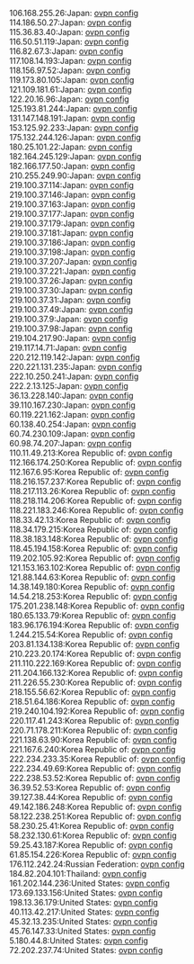 106.168.255.26:Japan: [ovpn config](vpn/106_168_255_26.ovpn)  
114.186.50.27:Japan: [ovpn config](vpn/114_186_50_27.ovpn)  
115.36.83.40:Japan: [ovpn config](vpn/115_36_83_40.ovpn)  
116.50.51.119:Japan: [ovpn config](vpn/116_50_51_119.ovpn)  
116.82.67.3:Japan: [ovpn config](vpn/116_82_67_3.ovpn)  
117.108.14.193:Japan: [ovpn config](vpn/117_108_14_193.ovpn)  
118.156.97.52:Japan: [ovpn config](vpn/118_156_97_52.ovpn)  
119.173.80.105:Japan: [ovpn config](vpn/119_173_80_105.ovpn)  
121.109.181.61:Japan: [ovpn config](vpn/121_109_181_61.ovpn)  
122.20.16.96:Japan: [ovpn config](vpn/122_20_16_96.ovpn)  
125.193.81.244:Japan: [ovpn config](vpn/125_193_81_244.ovpn)  
131.147.148.191:Japan: [ovpn config](vpn/131_147_148_191.ovpn)  
153.125.92.233:Japan: [ovpn config](vpn/153_125_92_233.ovpn)  
175.132.244.126:Japan: [ovpn config](vpn/175_132_244_126.ovpn)  
180.25.101.22:Japan: [ovpn config](vpn/180_25_101_22.ovpn)  
182.164.245.129:Japan: [ovpn config](vpn/182_164_245_129.ovpn)  
182.166.177.50:Japan: [ovpn config](vpn/182_166_177_50.ovpn)  
210.255.249.90:Japan: [ovpn config](vpn/210_255_249_90.ovpn)  
219.100.37.114:Japan: [ovpn config](vpn/219_100_37_114.ovpn)  
219.100.37.146:Japan: [ovpn config](vpn/219_100_37_146.ovpn)  
219.100.37.163:Japan: [ovpn config](vpn/219_100_37_163.ovpn)  
219.100.37.177:Japan: [ovpn config](vpn/219_100_37_177.ovpn)  
219.100.37.179:Japan: [ovpn config](vpn/219_100_37_179.ovpn)  
219.100.37.181:Japan: [ovpn config](vpn/219_100_37_181.ovpn)  
219.100.37.186:Japan: [ovpn config](vpn/219_100_37_186.ovpn)  
219.100.37.198:Japan: [ovpn config](vpn/219_100_37_198.ovpn)  
219.100.37.207:Japan: [ovpn config](vpn/219_100_37_207.ovpn)  
219.100.37.221:Japan: [ovpn config](vpn/219_100_37_221.ovpn)  
219.100.37.26:Japan: [ovpn config](vpn/219_100_37_26.ovpn)  
219.100.37.30:Japan: [ovpn config](vpn/219_100_37_30.ovpn)  
219.100.37.31:Japan: [ovpn config](vpn/219_100_37_31.ovpn)  
219.100.37.49:Japan: [ovpn config](vpn/219_100_37_49.ovpn)  
219.100.37.9:Japan: [ovpn config](vpn/219_100_37_9.ovpn)  
219.100.37.98:Japan: [ovpn config](vpn/219_100_37_98.ovpn)  
219.104.217.90:Japan: [ovpn config](vpn/219_104_217_90.ovpn)  
219.117.14.71:Japan: [ovpn config](vpn/219_117_14_71.ovpn)  
220.212.119.142:Japan: [ovpn config](vpn/220_212_119_142.ovpn)  
220.221.131.235:Japan: [ovpn config](vpn/220_221_131_235.ovpn)  
222.10.250.241:Japan: [ovpn config](vpn/222_10_250_241.ovpn)  
222.2.13.125:Japan: [ovpn config](vpn/222_2_13_125.ovpn)  
36.13.228.140:Japan: [ovpn config](vpn/36_13_228_140.ovpn)  
39.110.167.230:Japan: [ovpn config](vpn/39_110_167_230.ovpn)  
60.119.221.162:Japan: [ovpn config](vpn/60_119_221_162.ovpn)  
60.138.40.254:Japan: [ovpn config](vpn/60_138_40_254.ovpn)  
60.74.230.109:Japan: [ovpn config](vpn/60_74_230_109.ovpn)  
60.98.74.207:Japan: [ovpn config](vpn/60_98_74_207.ovpn)  
110.11.49.213:Korea Republic of: [ovpn config](vpn/110_11_49_213.ovpn)  
112.166.174.250:Korea Republic of: [ovpn config](vpn/112_166_174_250.ovpn)  
112.167.6.95:Korea Republic of: [ovpn config](vpn/112_167_6_95.ovpn)  
118.216.157.237:Korea Republic of: [ovpn config](vpn/118_216_157_237.ovpn)  
118.217.113.26:Korea Republic of: [ovpn config](vpn/118_217_113_26.ovpn)  
118.218.114.206:Korea Republic of: [ovpn config](vpn/118_218_114_206.ovpn)  
118.221.183.246:Korea Republic of: [ovpn config](vpn/118_221_183_246.ovpn)  
118.33.42.13:Korea Republic of: [ovpn config](vpn/118_33_42_13.ovpn)  
118.34.179.215:Korea Republic of: [ovpn config](vpn/118_34_179_215.ovpn)  
118.38.183.148:Korea Republic of: [ovpn config](vpn/118_38_183_148.ovpn)  
118.45.194.158:Korea Republic of: [ovpn config](vpn/118_45_194_158.ovpn)  
119.202.105.92:Korea Republic of: [ovpn config](vpn/119_202_105_92.ovpn)  
121.153.163.102:Korea Republic of: [ovpn config](vpn/121_153_163_102.ovpn)  
121.88.144.63:Korea Republic of: [ovpn config](vpn/121_88_144_63.ovpn)  
14.38.149.180:Korea Republic of: [ovpn config](vpn/14_38_149_180.ovpn)  
14.54.218.253:Korea Republic of: [ovpn config](vpn/14_54_218_253.ovpn)  
175.201.238.148:Korea Republic of: [ovpn config](vpn/175_201_238_148.ovpn)  
180.65.133.79:Korea Republic of: [ovpn config](vpn/180_65_133_79.ovpn)  
183.96.176.194:Korea Republic of: [ovpn config](vpn/183_96_176_194.ovpn)  
1.244.215.54:Korea Republic of: [ovpn config](vpn/1_244_215_54.ovpn)  
203.81.134.138:Korea Republic of: [ovpn config](vpn/203_81_134_138.ovpn)  
210.223.20.174:Korea Republic of: [ovpn config](vpn/210_223_20_174.ovpn)  
211.110.222.169:Korea Republic of: [ovpn config](vpn/211_110_222_169.ovpn)  
211.204.166.132:Korea Republic of: [ovpn config](vpn/211_204_166_132.ovpn)  
211.226.55.230:Korea Republic of: [ovpn config](vpn/211_226_55_230.ovpn)  
218.155.56.62:Korea Republic of: [ovpn config](vpn/218_155_56_62.ovpn)  
218.51.64.186:Korea Republic of: [ovpn config](vpn/218_51_64_186.ovpn)  
219.240.104.192:Korea Republic of: [ovpn config](vpn/219_240_104_192.ovpn)  
220.117.41.243:Korea Republic of: [ovpn config](vpn/220_117_41_243.ovpn)  
220.71.178.211:Korea Republic of: [ovpn config](vpn/220_71_178_211.ovpn)  
221.138.63.90:Korea Republic of: [ovpn config](vpn/221_138_63_90.ovpn)  
221.167.6.240:Korea Republic of: [ovpn config](vpn/221_167_6_240.ovpn)  
222.234.233.35:Korea Republic of: [ovpn config](vpn/222_234_233_35.ovpn)  
222.234.49.69:Korea Republic of: [ovpn config](vpn/222_234_49_69.ovpn)  
222.238.53.52:Korea Republic of: [ovpn config](vpn/222_238_53_52.ovpn)  
36.39.52.53:Korea Republic of: [ovpn config](vpn/36_39_52_53.ovpn)  
39.127.38.44:Korea Republic of: [ovpn config](vpn/39_127_38_44.ovpn)  
49.142.186.248:Korea Republic of: [ovpn config](vpn/49_142_186_248.ovpn)  
58.122.238.251:Korea Republic of: [ovpn config](vpn/58_122_238_251.ovpn)  
58.230.25.41:Korea Republic of: [ovpn config](vpn/58_230_25_41.ovpn)  
58.232.130.61:Korea Republic of: [ovpn config](vpn/58_232_130_61.ovpn)  
59.25.43.187:Korea Republic of: [ovpn config](vpn/59_25_43_187.ovpn)  
61.85.154.226:Korea Republic of: [ovpn config](vpn/61_85_154_226.ovpn)  
176.112.242.24:Russian Federation: [ovpn config](vpn/176_112_242_24.ovpn)  
184.82.204.101:Thailand: [ovpn config](vpn/184_82_204_101.ovpn)  
161.202.144.236:United States: [ovpn config](vpn/161_202_144_236.ovpn)  
173.69.133.156:United States: [ovpn config](vpn/173_69_133_156.ovpn)  
198.13.36.179:United States: [ovpn config](vpn/198_13_36_179.ovpn)  
40.113.42.217:United States: [ovpn config](vpn/40_113_42_217.ovpn)  
45.32.13.235:United States: [ovpn config](vpn/45_32_13_235.ovpn)  
45.76.147.33:United States: [ovpn config](vpn/45_76_147_33.ovpn)  
5.180.44.8:United States: [ovpn config](vpn/5_180_44_8.ovpn)  
72.202.237.74:United States: [ovpn config](vpn/72_202_237_74.ovpn)  
